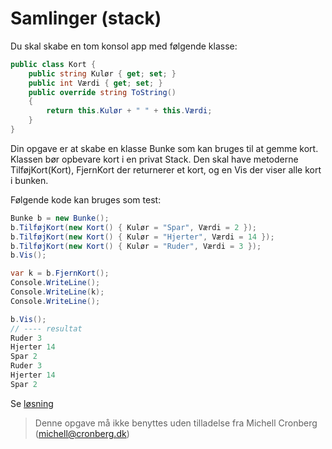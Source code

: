 ﻿# Samlinger (stack)

Du skal skabe en tom konsol app med følgende klasse:

```csharp
public class Kort {
    public string Kulør { get; set; }
    public int Værdi { get; set; }
    public override string ToString()
    {
        return this.Kulør + " " + this.Værdi;
    }
}
```

Din opgave er at skabe en klasse Bunke som kan bruges til at gemme kort. Klassen bør opbevare kort i en privat Stack<Kort>. Den skal have metoderne TilføjKort(Kort), FjernKort der returnerer et kort, og en Vis der viser alle kort i bunken. 

Følgende kode kan bruges som test:

```csharp
Bunke b = new Bunke();
b.TilføjKort(new Kort() { Kulør = "Spar", Værdi = 2 });
b.TilføjKort(new Kort() { Kulør = "Hjerter", Værdi = 14 });
b.TilføjKort(new Kort() { Kulør = "Ruder", Værdi = 3 });
b.Vis();

var k = b.FjernKort();
Console.WriteLine();
Console.WriteLine(k);
Console.WriteLine();

b.Vis();
// ---- resultat
Ruder 3
Hjerter 14
Spar 2
Ruder 3
Hjerter 14
Spar 2
```

Se [løsning](https://github.com/devcronberg/undervisning-cs-opgaver/blob/master/samlinger-stack/Program.cs)

<!-- footerstart -->
> Denne opgave må ikke benyttes uden tilladelse fra Michell Cronberg (michell@cronberg.dk)
<!-- footerslut -->
